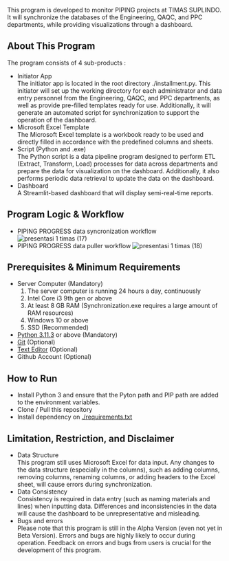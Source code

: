 This program is developed to monitor PIPING projects at TIMAS SUPLINDO. It will synchronize the databases of the Engineering, QAQC, and PPC departments, while providing visualizations through a dashboard.

## About This Program
The program consists of 4 sub-products :
- Initiator App <br />
  The initiator app is located in the root directory ./installment.py. This initiator will set up the working directory for each administrator and data entry personnel from the Engineering, QAQC, and PPC departments, as well as provide pre-filled templates ready for use. Additionally, it will generate an automated script for synchronization to support the operation of the dashboard.
- Microsoft Excel Template <br />
  The Microsoft Excel template is a workbook ready to be used and directly filled in accordance with the predefined columns and sheets.
- Script (Python and .exe) <br />
  The Python script is a data pipeline program designed to perform ETL (Extract, Transform, Load) processes for data across departments and prepare the data for visualization on the dashboard. Additionally, it also performs periodic data retrieval to update the data on the dashboard.
- Dashboard <br />
  A Streamlit-based dashboard that will display semi-real-time reports.

## Program Logic & Workflow
- PIPING PROGRESS data syncronization workflow
![presentasi 1 timas (17)](https://github.com/user-attachments/assets/4101ab7d-64e3-43f8-a148-9f350da32d58)
- PIPING PROGRESS data puller workflow
![presentasi 1 timas (18)](https://github.com/user-attachments/assets/1ff162e2-5595-45b2-b265-6138f1c7f8af)

## Prerequisites & Minimum Requirements
- Server Computer (Mandatory)
  1. The server computer is running 24 hours a day, continuously
  2. Intel Core i3 9th gen or above
  3. At least 8 GB RAM (Synchronization.exe requires a large amount of RAM resources)
  4. Windows 10 or above
  5. SSD (Recommended)
- [Python 3.11.3](https://www.python.org/ftp/python/3.11.3/python-3.11.3-amd64.exe) or above (Mandatory)
- [Git](https://github.com/git-for-windows/git/releases/download/v2.48.1.windows.1/Git-2.48.1-64-bit.exe) (Optional)
- [Text Editor](https://code.visualstudio.com/download) (Optional)
- Github Account (Optional)

## How to Run
- Install Python 3 and ensure that the Pyton path and PIP path are added to the environment variables.
- Clone / Pull this repository
- Install dependency on [./requirements.txt](./requirements.txt)


## Limitation, Restriction, and Disclaimer
- Data Structure </br>
  This program still uses Microsoft Excel for data input. Any changes to the data structure (especially in the columns), such as adding columns, removing columns, renaming columns, or adding headers to the Excel sheet, will cause errors during synchronization.
- Data Consistency </br>
  Consistency is required in data entry (such as naming materials and lines) when inputting data. Differences and inconsistencies in the data will cause the dashboard to be unrepresentative and misleading.
- Bugs and errors </br>
  Please note that this program is still in the Alpha Version (even not yet in Beta Version). Errors and bugs are highly likely to occur during operation. Feedback on errors and bugs from users is crucial for the development of this program.
